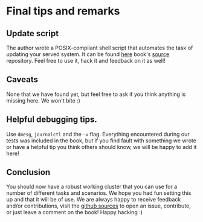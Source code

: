 # Final tips and remarks

## Update script
The author wrote a POSIX-compliant shell script that automates the task of updating your served system. It can be found [here](https://github.com/Phenitei/ro-centos/blob/master/scripts/update-script) book's [source](https://github.com/Phenitei/ro-centos) repository. Feel free to use it, hack it and feedback on it as well!

## Caveats
None that we have found yet, but feel free to ask if you think anything is missing here. We won't bite :)

## Helpful debugging tips.
Use `dmesg`, `journalctl` and the `-v` flag. Everything encountered during our tests was included in the book, but if you find fault with something we wrote or have a helpful tip you think others should know, we will be happy to add it here!

## Conclusion
You should now have a robust working cluster that you can use for a number of different tasks and scenarios. We hope you had fun setting this up and that it will be of use. We are always happy to receive feedback and/or contributions, visit the [github sources](https://github.com/Phenitei/ro-centos) to open an issue, contribute, or just leave a comment on the book! Happy hacking :)
